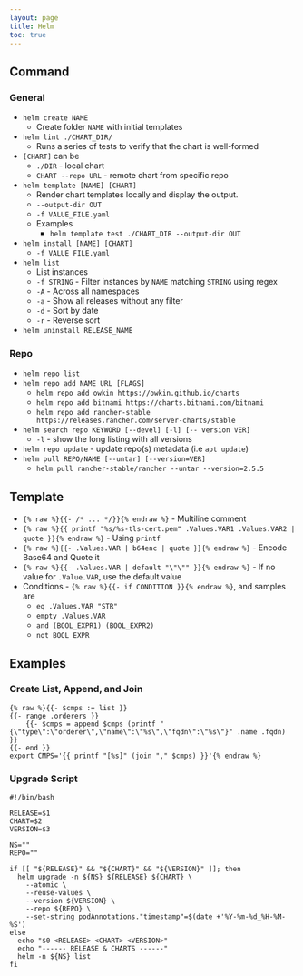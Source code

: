 ```yaml
---
layout: page
title: Helm
toc: true
---
```


## Command

### General
- `helm create NAME`
  - Create folder `NAME` with initial templates
- `helm lint ./CHART_DIR/`
  - Runs a series of tests to verify that the chart is well-formed
- `[CHART]` can be
  - `./DIR` - local chart
  - `CHART --repo URL` - remote chart from specific repo
- `helm template [NAME] [CHART]`
  - Render chart templates locally and display the output.
  - `--output-dir OUT`
  - `-f VALUE_FILE.yaml`
  - Examples
    - `helm template test ./CHART_DIR --output-dir OUT`
- `helm install [NAME] [CHART]`
  - `-f VALUE_FILE.yaml`
- `helm list`
  - List instances
  - `-f STRING` - Filter instances by `NAME` matching `STRING` using regex
  - `-A` - Across all namespaces
  - `-a` - Show all releases without any filter
  - `-d` - Sort by date
  - `-r` - Reverse sort
- `helm uninstall RELEASE_NAME`

### Repo
- `helm repo list`
- `helm repo add NAME URL [FLAGS]`
  - `helm repo add owkin https://owkin.github.io/charts`
  - `helm repo add bitnami https://charts.bitnami.com/bitnami`
  - `helm repo add rancher-stable https://releases.rancher.com/server-charts/stable`
- `helm search repo KEYWORD [--devel] [-l] [-- version VER]`
  - `-l` - show the long listing with all versions
- `helm repo update` - update repo(s) metadata (i.e `apt update`)
- `helm pull REPO/NAME [--untar] [--version=VER]`
  - `helm pull rancher-stable/rancher --untar --version=2.5.5`


## Template

- `{% raw %}{{- /* ... */}}{% endraw %}` - Multiline comment
- `{% raw %}{{ printf "%s/%s-tls-cert.pem" .Values.VAR1 .Values.VAR2 | quote }}{% endraw %}` - Using `printf`
- `{% raw %}{{- .Values.VAR | b64enc | quote }}{% endraw %}` - Encode Base64 and Quote it
- `{% raw %}{{- .Values.VAR | default "\"\"" }}{% endraw %}` - If no value for `.Value.VAR`, use the default value
- Conditions - `{% raw %}{{- if CONDITION }}{% endraw %}`, and samples are
  - `eq .Values.VAR "STR"`
  - `empty .Values.VAR`
  - `and (BOOL_EXPR1) (BOOL_EXPR2)`
  - `not BOOL_EXPR`


## Examples

### Create List, Append, and Join

```text
{% raw %}{{- $cmps := list }}
{{- range .orderers }}
    {{- $cmps = append $cmps (printf "{\"type\":\"orderer\",\"name\":\"%s\",\"fqdn\":\"%s\"}" .name .fqdn) }}
{{- end }}
export CMPS='{{ printf "[%s]" (join "," $cmps) }}'{% endraw %}
```

### Upgrade Script
```shell
#!/bin/bash

RELEASE=$1
CHART=$2
VERSION=$3

NS=""
REPO=""

if [[ "${RELEASE}" && "${CHART}" && "${VERSION}" ]]; then
  helm upgrade -n ${NS} ${RELEASE} ${CHART} \
    --atomic \
    --reuse-values \
    --version ${VERSION} \
    --repo ${REPO} \
    --set-string podAnnotations."timestamp"=$(date +'%Y-%m-%d_%H-%M-%S')
else
  echo "$0 <RELEASE> <CHART> <VERSION>"
  echo "------ RELEASE & CHARTS ------"
  helm -n ${NS} list
fi
```


